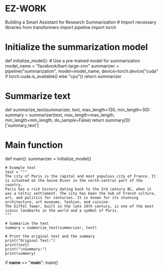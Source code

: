 # EZ-WORK
Building a Smart Assistant for Research Summarization
                    # Import necessary libraries
from transformers import pipeline
import torch

# Initialize the summarization model
def initialize_model():
    # Use a pre-trained model for summarization
    model_name = "facebook/bart-large-cnn"
    summarizer = pipeline("summarization", model=model_name, device=torch.device("cuda" if torch.cuda.is_available() else "cpu"))
    return summarizer

# Summarize text
def summarize_text(summarizer, text, max_length=130, min_length=30):
    summary = summarizer(text, max_length=max_length, min_length=min_length, do_sample=False)
    return summary[0]['summary_text']

# Main function
def main():
    summarizer = initialize_model()

    # Example text
    text = """
    The city of Paris is the capital and most populous city of France. It is situated on the Seine River in the north-central part of the country. 
    Paris has a rich history dating back to the 3rd century BC, when it was a Celtic settlement. The city has been the hub of French culture, 
    art, and politics for centuries. It is known for its stunning architecture, art museums, fashion, and cuisine. 
    The Eiffel Tower, built in the late 19th century, is one of the most iconic landmarks in the world and a symbol of Paris.
    """

    # Summarize the text
    summary = summarize_text(summarizer, text)

    # Print the original text and the summary
    print("Original Text:")
    print(text)
    print("\nSummary:")
    print(summary)

if __name__ == "__main__":
    main()
